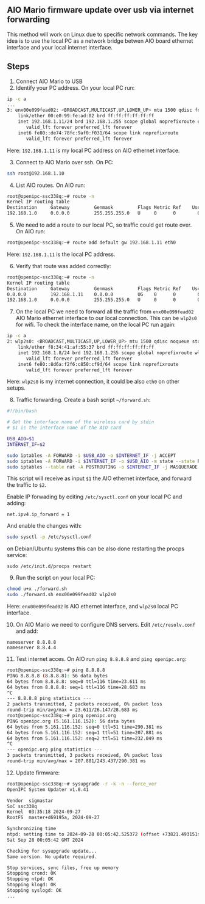 ## AIO Mario firmware update over usb via internet forwarding
This method will work on Linux due to specific network commands. The key idea is to use the local PC as a network bridge betwen AIO board ethernet interface and your local internet interface.

## Steps
1. Connect AIO Mario to USB
2. Identify your PC address. On your local PC run:
```bash
ip -c a
...
3: enx00e099fead02: <BROADCAST,MULTICAST,UP,LOWER_UP> mtu 1500 qdisc fq_codel state UP group default qlen 1000
    link/ether 00:e0:99:fe:ad:02 brd ff:ff:ff:ff:ff:ff
    inet 192.168.1.11/24 brd 192.168.1.255 scope global noprefixroute enx00e099fead02
       valid_lft forever preferred_lft forever
    inet6 fe80::de74:78fc:9af0:f031/64 scope link noprefixroute 
       valid_lft forever preferred_lft forever
```
Here: `192.168.1.11` is my local PC address on AIO ethernet interface.

3. Connect to AIO Mario over ssh. On PC:
```bash
ssh root@192.168.1.10
```
4. List AIO routes. On AIO run:
```bash
root@openipc-ssc338q:~# route -n
Kernel IP routing table
Destination     Gateway         Genmask         Flags Metric Ref    Use Iface
192.168.1.0     0.0.0.0         255.255.255.0   U     0      0        0 eth0
```
5. We need to add a route to our local PC, so traffic could get route over. On AIO run:
```bash
root@openipc-ssc338q:~# route add default gw 192.168.1.11 eth0
```
Here: `192.168.1.11` is the local PC address.

6. Verify that route was added correctly:
```bash
root@openipc-ssc338q:~# route -n
Kernel IP routing table
Destination     Gateway         Genmask         Flags Metric Ref    Use Iface
0.0.0.0         192.168.1.11    0.0.0.0         UG    0      0        0 eth0
192.168.1.0     0.0.0.0         255.255.255.0   U     0      0        0 eth0
```

7. On the local PC we need to forward all the traffic from `enx00e099fead02` AIO Mario ethernet interface to our local connection.
This can be `wlp2s0` for wifi. To check the interface name, on the local PC run again:
```bash
ip -c a
2: wlp2s0: <BROADCAST,MULTICAST,UP,LOWER_UP> mtu 1500 qdisc noqueue state UP group default qlen 1000
    link/ether f8:34:41:af:55:37 brd ff:ff:ff:ff:ff:ff
    inet 192.168.1.8/24 brd 192.168.1.255 scope global noprefixroute wlp2s0
       valid_lft forever preferred_lft forever
    inet6 fe80::8d6a:f2f6:c850:cf9d/64 scope link noprefixroute 
       valid_lft forever preferred_lft forever
```
Here: `wlp2s0` is my internet connection, it could be also `eth0` on other setups.

8. Traffic forwarding. Create a bash script `~/forward.sh`:
```bash
#!/bin/bash

# Get the interface name of the wireless card by stdin
# $1 is the interface name of the AIO card

USB_AIO=$1
INTERNET_IF=$2

sudo iptables -A FORWARD -i $USB_AIO -o $INTERNET_IF -j ACCEPT
sudo iptables -A FORWARD -i $INTERNET_IF -o $USB_AIO -m state --state RELATED,ESTABLISHED -j ACCEPT
sudo iptables --table nat -A POSTROUTING -o $INTERNET_IF -j MASQUERADE
```
This script will receive as input `$1` the AIO ethernet interface, and forward the traffic to `$2`.

Enable IP forwading by editing `/etc/sysctl.conf` on your local PC and adding:
```
net.ipv4.ip_forward = 1
```
And enable the changes with:
```bash
sudo sysctl -p /etc/sysctl.conf
```

on Debian/Ubuntu systems this can be also done restarting the procps service:
```
sudo /etc/init.d/procps restart
```

9. Run the script on your local PC:
```bash
chmod u+x ./forward.sh
sudo ./forward.sh enx00e099fead02 wlp2s0
```
Here: `enx00e099fead02` is AIO ethernet interface, and `wlp2s0` local PC interface.

10. On AIO Mario we need to configure DNS servers. Edit `/etc/resolv.conf` and add:
```
nameserver 8.8.8.8
nameserver 8.8.4.4
```

11. Test internet acces. On AIO run `ping 8.8.8.8` and `ping openipc.org`:
```bash
root@openipc-ssc338q:~# ping 8.8.8.8
PING 8.8.8.8 (8.8.8.8): 56 data bytes
64 bytes from 8.8.8.8: seq=0 ttl=116 time=23.611 ms
64 bytes from 8.8.8.8: seq=1 ttl=116 time=28.683 ms
^C
--- 8.8.8.8 ping statistics ---
2 packets transmitted, 2 packets received, 0% packet loss
round-trip min/avg/max = 23.611/26.147/28.683 ms
root@openipc-ssc338q:~# ping openipc.org
PING openipc.org (5.161.116.152): 56 data bytes
64 bytes from 5.161.116.152: seq=0 ttl=51 time=290.381 ms
64 bytes from 5.161.116.152: seq=1 ttl=51 time=207.881 ms
64 bytes from 5.161.116.152: seq=2 ttl=51 time=232.049 ms
^C
--- openipc.org ping statistics ---
3 packets transmitted, 3 packets received, 0% packet loss
round-trip min/avg/max = 207.881/243.437/290.381 ms
```

12. Update firmware:
```bash
root@openipc-ssc338q:~# sysupgrade -r -k -n --force_ver
OpenIPC System Updater v1.0.41

Vendor	sigmastar
SoC	ssc338q
Kernel	03:35:18 2024-09-27
RootFS	master+d69195a, 2024-09-27

Synchronizing time
ntpd: setting time to 2024-09-28 00:05:42.525372 (offset +73821.493151s)
Sat Sep 28 00:05:42 GMT 2024

Checking for sysupgrade update...
Same version. No update required.

Stop services, sync files, free up memory
Stopping crond: OK
Stopping ntpd: OK
Stopping klogd: OK
Stopping syslogd: OK
...
```

